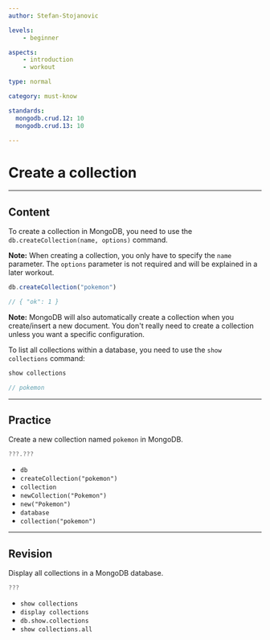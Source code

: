 ```yaml
---
author: Stefan-Stojanovic

levels:
    - beginner

aspects:
    - introduction
    - workout

type: normal

category: must-know

standards:
  mongodb.crud.12: 10
  mongodb.crud.13: 10

---
```

# Create a collection

---
## Content

To create a collection in MongoDB, you need to use the `db.createCollection(name, options)` command.

**Note:** When creating a collection, you only have to specify the `name` parameter. The `options` parameter is not required and will be explained in a later workout.

```javascript
db.createCollection("pokemon")

// { "ok": 1 }
```

**Note:** MongoDB will also automatically create a collection when you create/insert a new document. You don't really need to create a collection unless you want a specific configuration.

To list all collections within a database, you need to use the `show collections` command:

```javascript
show collections

// pokemon
```

---
## Practice

Create a new collection named `pokemon` in MongoDB.

```javascript
???.???
```

* `db`
* `createCollection("pokemon")`
* `collection`
* `newCollection("Pokemon")`
* `new("Pokemon")`
* `database`
* `collection("pokemon")`

---
## Revision

Display all collections in a MongoDB database.

```javascript
???
```

* `show collections`
* `display collections`
* `db.show.collections`
* `show collections.all`



